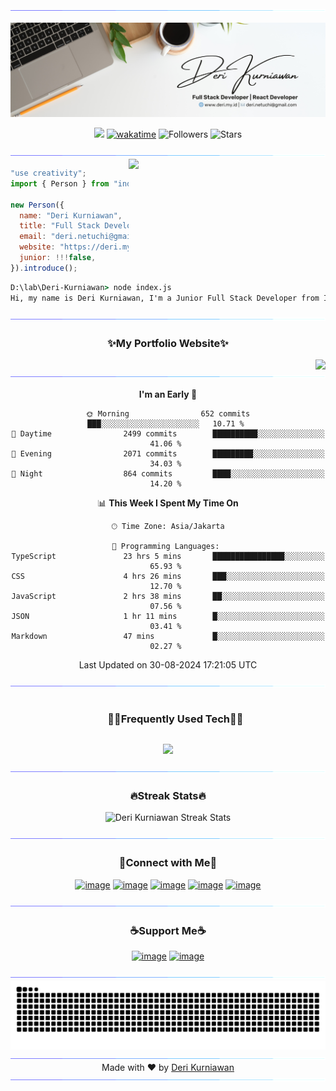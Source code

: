 <!--x axis divider-->
<img src="/assets/images/horizontal-divider-gradient.gif">

<div align="center">
  
![Banner](/assets//images/banner.png)

![](https://komarev.com/ghpvc/?username=Deri-Kurniawan) [![wakatime](https://wakatime.com/badge/user/22520ecf-cee6-4d59-a21f-b5d7f4f8e491.svg)](https://wakatime.com/@22520ecf-cee6-4d59-a21f-b5d7f4f8e491) ![Followers](https://img.shields.io/github/followers/Deri-Kurniawan?label=Followers) ![Stars](https://img.shields.io/github/stars/Deri-Kurniawan?label=Stars)

</div>

<!--x axis divider-->
<img src="/assets/images/horizontal-divider-gradient.gif">

<picture>
<a href="https://github.com/Deri-Kurniawan.png" alt="Developer">
<img src="https://images.weserv.nl/?url=https://github.com/Deri-Kurniawan.png?v=4&h=310&w=310&fit=cover&mask=circle" align="right" width="315">
</a>
</picture>

```js
"use creativity";
import { Person } from "indonesia";

new Person({
  name: "Deri Kurniawan",
  title: "Full Stack Developer",
  email: "deri.netuchi@gmail.com",
  website: "https://deri.my.id",
  junior: !!!false,
}).introduce();
```

```cmd
D:\lab\Deri-Kurniawan> node index.js
Hi, my name is Deri Kurniawan, I'm a Junior Full Stack Developer from Indonesia.
```

<div align="center">

<!--x axis divider-->
<img src="/assets/images/horizontal-divider-gradient.gif">

<h3 align="center">✨My Portfolio Website✨</h3>

<a href="https://www.deri.my.id" alt="Deri Kurniawan Super Portfolio">
<img src="https://files.edgestore.dev/pm4x4vgchfn4kpfz/publicFiles/_public/showcase-super-portfolio-1714565100312.webp" align="right">
</a>

<!--x axis divider-->
<img src="/assets/images/horizontal-divider-gradient.gif">

<!--START_SECTION:waka-->
**I'm an Early 🐤** 

```text
🌞 Morning                652 commits         ███░░░░░░░░░░░░░░░░░░░░░░   10.71 % 
🌆 Daytime                2499 commits        ██████████░░░░░░░░░░░░░░░   41.06 % 
🌃 Evening                2071 commits        █████████░░░░░░░░░░░░░░░░   34.03 % 
🌙 Night                  864 commits         ████░░░░░░░░░░░░░░░░░░░░░   14.20 % 
```


📊 **This Week I Spent My Time On** 

```text
🕑︎ Time Zone: Asia/Jakarta

💬 Programming Languages: 
TypeScript               23 hrs 5 mins       ████████████████░░░░░░░░░   65.93 % 
CSS                      4 hrs 26 mins       ███░░░░░░░░░░░░░░░░░░░░░░   12.70 % 
JavaScript               2 hrs 38 mins       ██░░░░░░░░░░░░░░░░░░░░░░░   07.56 % 
JSON                     1 hr 11 mins        █░░░░░░░░░░░░░░░░░░░░░░░░   03.41 % 
Markdown                 47 mins             █░░░░░░░░░░░░░░░░░░░░░░░░   02.27 % 
```


 Last Updated on 30-08-2024 17:21:05 UTC
<!--END_SECTION:waka-->

</div>

<!--x axis divider-->
<img src="/assets/images/horizontal-divider-gradient.gif">

<!--h1 without bottom border-->
<div id="user-content-toc">
  <ul align="center">
    <summary><h3 style="display: inline-block">🧑‍💻Frequently Used Tech🧑‍💻</h3></summary>
  </ul>
</div>
<!--tech stack icons by skillicons.dev-->
<p align="center">
<a href="https://deri.my.id/api/icons?i=js,php,ts,react,nextjs,tailwindcss,nodejs,express,laravel,mysql,planetscale,git,vscode,figma,vercel,vite,cloudflare,prisma&perline=6">
<img src="https://deri.my.id/api/icons?i=js,php,ts,react,nextjs,tailwindcss,nodejs,express,laravel,mysql,planetscale,git,vscode,figma,vercel,vite,cloudflare,prisma&perline=6" />
</a>
</p>

<!--x axis divider-->
<img src="/assets/images/horizontal-divider-gradient.gif">

<h3 align="center">🔥Streak Stats🔥</h3>

<!-- custom streak stats: https://git.io/streak-stats -->
<p align="center">
  <picture>
    <source media="(prefers-color-scheme: dark)" srcset="https://streak-stats.demolab.com?user=Deri-Kurniawan&hide_border=true&type=png&theme=dark" />
    <source media="(prefers-color-scheme: light)" srcset="https://streak-stats.demolab.com?user=Deri-Kurniawan&hide_border=true&type=png&theme=light" />
    <img alt="Deri Kurniawan Streak Stats" src="https://streak-stats.demolab.com?user=Deri-Kurniawan&hide_border=true&type=png&theme=light" />
  </picture>
</p>

<!--x axis divider-->
<img src="/assets/images/horizontal-divider-gradient.gif">

<!-- Connect with me -->
<h3 align="center">🤝Connect with Me🤝</h3>
<div align="center">

[![image](https://img.shields.io/badge/LinkedIn-0077B5?style=for-the-badge&logo=linkedin&logoColor=white)](https://bitlie.deri.my.id/linkedin)
[![image](https://img.shields.io/badge/Instagram-E4405F?style=for-the-badge&logo=instagram&logoColor=white)](https://bitlie.deri.my.id/instagram)
[![image](https://img.shields.io/badge/Dribble-EA4C89?style=for-the-badge&logo=dribbble&logoColor=white)](https://bitlie.deri.my.id/dribbble)
[![image](https://img.shields.io/badge/Stack%20Overflow-EF8236?style=for-the-badge&logo=stackoverflow&logoColor=white)](https://bitlie.deri.my.id/stackoverflow)
[![image](https://img.shields.io/badge/UIverse-04A4FB?style=for-the-badge&logo=brave&logoColor=white)](https://bitlie.deri.my.id/uiverse)

</div>

<!--x axis divider-->
<img src="/assets/images/horizontal-divider-gradient.gif">

<!-- Support me -->
<h3 align="center">☕Support Me☕</h3>

<div align="center">
  
[![image](https://img.shields.io/badge/Buy%20me%20a%20coffee-FFDD00?style=for-the-badge&logo=buymeacoffee&logoColor=white)](https://bitlie.deri.my.id/buymeacoffee) [![image](https://img.shields.io/badge/ko--fi-F16061?style=for-the-badge&logo=ko-fi&logoColor=white)](https://bitlie.deri.my.id/ko-fi)

<!--x axis divider-->
<img src="/assets/images/horizontal-divider-gradient.gif">

<picture>
  <source media="(prefers-color-scheme: dark)" srcset="https://raw.githubusercontent.com/Deri-Kurniawan/Deri-Kurniawan/output/github-snake-dark.svg" />
  <source media="(prefers-color-scheme: light)" srcset="https://raw.githubusercontent.com/Deri-Kurniawan/Deri-Kurniawan/output/github-snake.svg" />
  <img alt="github-snake" src="https://raw.githubusercontent.com/Deri-Kurniawan/Deri-Kurniawan/output/github-snake.svg" />
</picture>

<!--x axis divider-->
<img src="/assets/images/horizontal-divider-gradient.gif">

<div align="center">
    Made with ❤️ by <a href="https://deri.my.id" target="_blank">Deri Kurniawan</a>
</div>

<!--x axis divider-->
<img src="/assets/images/horizontal-divider-gradient.gif">
